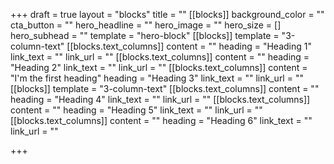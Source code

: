+++
draft = true
layout = "blocks"
title = ""
[[blocks]]
background_color = ""
cta_button = ""
hero_headline = ""
hero_image = ""
hero_size = []
hero_subhead = ""
template = "hero-block"
[[blocks]]
template = "3-column-text"
[[blocks.text_columns]]
content = ""
heading = "Heading 1"
link_text = ""
link_url = ""
[[blocks.text_columns]]
content = ""
heading = "Heading 2"
link_text = ""
link_url = ""
[[blocks.text_columns]]
content = "I'm the first heading"
heading = "Heading 3"
link_text = ""
link_url = ""
[[blocks]]
template = "3-column-text"
[[blocks.text_columns]]
content = ""
heading = "Heading 4"
link_text = ""
link_url = ""
[[blocks.text_columns]]
content = ""
heading = "Heading 5"
link_text = ""
link_url = ""
[[blocks.text_columns]]
content = ""
heading = "Heading 6"
link_text = ""
link_url = ""

+++
